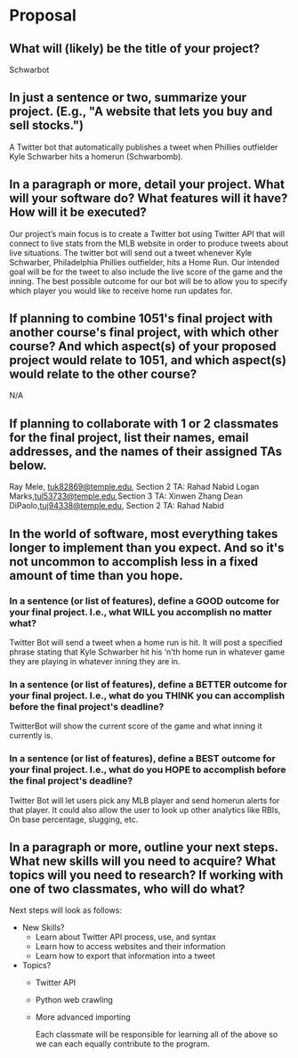 # Proposal

## What will (likely) be the title of your project?

Schwarbot

## In just a sentence or two, summarize your project. (E.g., "A website that lets you buy and sell stocks.")

A Twitter bot that automatically publishes a tweet when Phillies outfielder Kyle Schwarber hits a homerun (Schwarbomb).

## In a paragraph or more, detail your project. What will your software do? What features will it have? How will it be executed?

Our project’s main focus is to create a Twitter bot using Twitter API that will connect to live stats from the MLB website in order to produce tweets about live situations. The twitter bot will send out a tweet whenever Kyle Schwarber, Philadelphia Phillies outfielder, hits a Home Run. Our intended goal will be for the tweet to also include the live score of the game and the inning. The best possible outcome for our bot will be to allow you to specify which player you would like to receive home run updates for.

## If planning to combine 1051's final project with another course's final project, with which other course? And which aspect(s) of your proposed project would relate to 1051, and which aspect(s) would relate to the other course?

N/A

## If planning to collaborate with 1 or 2 classmates for the final project, list their names, email addresses, and the names of their assigned TAs below.

Ray Mele, tuk82869@temple.edu, Section 2 TA: Rahad Nabid
Logan Marks,tul53733@temple.edu,Section 3 TA: Xinwen Zhang
Dean DiPaolo,tuj94338@temple.edu, Section 2 TA: Rahad Nabid

## In the world of software, most everything takes longer to implement than you expect. And so it's not uncommon to accomplish less in a fixed amount of time than you hope.

### In a sentence (or list of features), define a GOOD outcome for your final project. I.e., what WILL you accomplish no matter what?

Twitter Bot will send a tweet when a home run is hit. It will post a specified phrase stating that Kyle Schwarber hit his ‘n’th home run in whatever game they are playing in whatever inning they are in.

### In a sentence (or list of features), define a BETTER outcome for your final project. I.e., what do you THINK you can accomplish before the final project's deadline?

TwitterBot will show the current score of the game and what inning it currently is.

### In a sentence (or list of features), define a BEST outcome for your final project. I.e., what do you HOPE to accomplish before the final project's deadline?

Twitter Bot will let users pick any MLB player and send homerun alerts for that player. It could also allow the user to look up other analytics like RBIs, On base percentage, slugging, etc.

## In a paragraph or more, outline your next steps. What new skills will you need to acquire? What topics will you need to research? If working with one of two classmates, who will do what?

Next steps will look as follows:
- New Skills?
  - Learn about Twitter API process, use, and syntax
  - Learn how to access websites and their information
  - Learn how to export that information into a tweet
- Topics?
  - Twitter API
  - Python web crawling
  - More advanced importing

	Each classmate will be responsible for learning all of the above so we can each equally contribute to the program.

